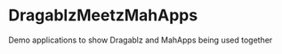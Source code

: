 DragablzMeetzMahApps
====================

Demo applications to show Dragablz and MahApps being used together
